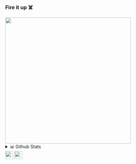 ### Fire it up ☠️

<!-- ![Alt Text](https://media.giphy.com/media/l3975CZuyQgoNVuOA/giphy.gif) -->
<img src="https://media.giphy.com/media/l3975CZuyQgoNVuOA/giphy.gif" width="400" height="400" />







<!--
**jai2dev/jai2dev** is a ✨ _special_ ✨ repository because its `README.md` (this file) appears on your GitHub profile.

Here are some ideas to get you started:

- 🔭 I’m currently working on ...
- 🌱 I’m currently learning ...
- 👯 I’m looking to collaborate on ...
- 🤔 I’m looking for help with ...
- 💬 Ask me about ...
- 📫 How to reach me: ...
- 😄 Pronouns: ...
- ⚡ Fun fact: ...




-->


 <details>
<summary>📊 Github Stats</summary>
 
[![Top Langs](https://github-readme-stats.vercel.app/api/top-langs/?username=jai2dev&layout=compact&theme=radical)](https://github.com/jai2dev/github-readme-stats)

<p align="center"> <img src="https://github-readme-stats.vercel.app/api?username=jai2dev&show_icons=true&theme=gotham" alt="Jaidev Chittoria | Stats" />

</details>




<img height="25" src="https://badges.pufler.dev/visits/jai2dev/jai2dev?color=black&logo=github" />
<img height="25" src="https://komarev.com/ghpvc/?username=jai2dev&color=brightgreen" />


